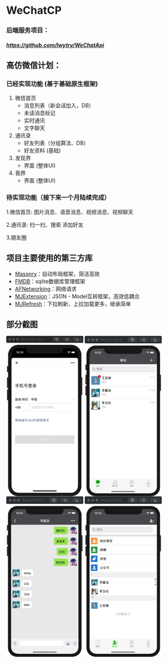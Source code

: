 # WeChatCP
### 后端服务项目：
##### https://github.com/lwytry/WeChatApi

## 高仿微信计划：
### 已经实现功能 (基于基础原生框架)
1. 微信首页
	* 消息列表（新会话加入，DB）
	* 未读消息标记
	* 实时通讯
	* 文字聊天
2. 通讯录
	* 好友列表（分组算法、DB）
	* 好友资料 (基础)
3. 发现界
	* 界面 (整体UI)
4. 我界
	* 界面 (整体UI)
### 待实现功能（接下来一个月陆续完成）
1.微信首页: 图片消息、语音消息、视频消息、视频聊天

2.通讯录: 扫一扫、搜索 添加好友

3.朋友圈

## 项目主要使用的第三方库
* [Masonry](https://github.com/SnapKit/Masonry)：自动布局框架，简洁高效
* [FMDB](https://github.com/ccgus/fmdb)：sqlite数据库管理框架
* [AFNetworking](https://github.com/AFNetworking/AFNetworking)：网络请求
* [MJExtension](https://github.com/CoderMJLee/MJExtension)：JSON - Model互转框架，高效低耦合
* [MJRefresh](https://github.com/CoderMJLee/MJRefresh)：下拉刷新，上拉加载更多，继承简单
## 部分截图
<img src="./Introduce/login.jpg" width = "206" height = "428" alt="login" align=center />  <img src="./Introduce/conversation.jpg" width = "206" height = "428" alt="conversation" align=center /> <img src="./Introduce/chat.jpg" width = "206" height = "428" alt="chat" align=center />  <img src="./Introduce/contact.jpg" width = "206" height = "428" alt="contact" align=center />
